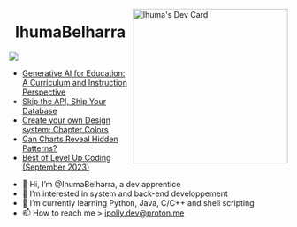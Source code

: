 <a href="https://app.daily.dev/Ihu_Ma"><img src="https://api.daily.dev/devcards/64e11fcca7f943a790e09e31b5c63948.png?r=kmk" width="280" alt="Ihuma's Dev Card" align="right" /></a>
<h1 align="center">IhumaBelharra</h1>

![](https://img.shields.io/badge/Code-Python-informational?style=flat&logo=python&logoColor=ffd343&color=ffd343)

<!-- daily.dev BOOKMARKS:START -->
- [Generative AI for Education: A Curriculum and Instruction Perspective](https://app.daily.dev/posts/2IvftWj59?utm_source=rss&utm_medium=bookmarks&utm_campaign=Z1XgSyCBkf0yjD80kbM80)
- [Skip the API, Ship Your Database](https://app.daily.dev/posts/BGGcfHVJV?utm_source=rss&utm_medium=bookmarks&utm_campaign=Z1XgSyCBkf0yjD80kbM80)
- [Create your own Design system: Chapter Colors](https://app.daily.dev/posts/CHPC1Gpn6?utm_source=rss&utm_medium=bookmarks&utm_campaign=Z1XgSyCBkf0yjD80kbM80)
- [Can Charts Reveal Hidden Patterns?](https://app.daily.dev/posts/t5SKkkkGJ?utm_source=rss&utm_medium=bookmarks&utm_campaign=Z1XgSyCBkf0yjD80kbM80)
- [Best of Level Up Coding &lpar;September 2023&rpar;](https://app.daily.dev/posts/GXeW2FUuv?utm_source=rss&utm_medium=bookmarks&utm_campaign=Z1XgSyCBkf0yjD80kbM80)
<!-- daily.dev BOOKMARKS:END --> 

- 👋 Hi, I’m @IhumaBelharra, a dev apprentice 
- 👀 I’m interested in system and back-end developpement
- 🌱 I’m currently learning Python, Java, C/C++ and shell scripting
- 📫 How to reach me > ipolly.dev@proton.me


<!---
IhumaBelharra/IhumaBelharra is a ✨ special ✨ repository because its `README.md` (this file) appears on your GitHub profile.
You can click the Preview link to take a look at your changes.
--->
